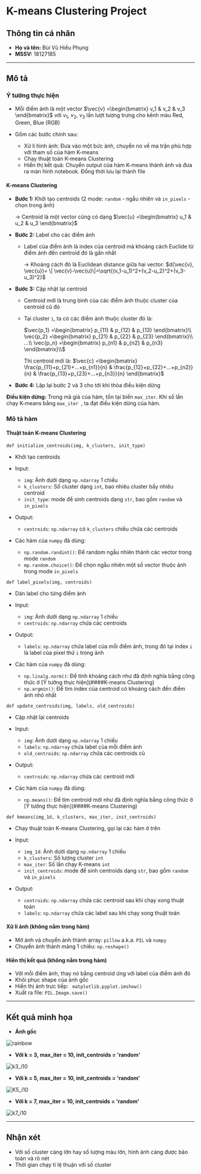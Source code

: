 # K-means Clustering Project

## Thông tin cá nhân

* **Họ và tên:** Bùi Vũ Hiếu Phụng
* **MSSV:** 18127185



--------------------------------------------------------

## Mô tả

### Ý tưởng thực hiện

* Mỗi điểm ảnh là một vector $\vec{v} =\begin{bmatrix} v_1 & v_2 & v_3 \end{bmatrix}$ với $v_1,\ v_2,\ v_3$ lần lượt tượng trưng cho kênh màu Red, Green, Blue (RGB)

* Gồm các bước chính sau:
  * Xử lí hình ảnh: Đưa vào một bức ảnh, chuyển nó về ma trận phù hợp với tham số của hàm K-means
  * Chạy thuật toán K-means Clustering
  * Hiển thị kết quả: Chuyển output của hàm K-means thành ảnh và đưa ra màn hình notebook. Đồng thời lưu lại thành file
  
  

#### K-means Clustering 

* **Bước 1:** Khởi tạo centroids (2 mode: `random` - ngẫu nhiên và `in_pixels` - chọn trong ảnh)

  $\rightarrow$ Centroid là một vector cũng có dạng $\vec{u} =\begin{bmatrix} u_1 & u_2 & u_3 \end{bmatrix}$ 

* **Bước 2:** Label cho các điểm ảnh

  * Label của điểm ảnh là index của centroid mà khoảng cách Euclide từ điểm ảnh đến centroid đó là gần nhất
  
    $\rightarrow$ Khoảng cách đó là Euclidean distance giữa hai vector: $d(\vec{v}, \vec{u})= \| \vec{v}-\vec{u}\|=\sqrt{(v_1-u_1)^2+(v_2-u_2)^2+(v_3-u_3)^2}$
  
* **Bước 3:** Cập nhật lại centroid

  * Centroid mới là trung bình của các điểm ảnh thuộc cluster của centroid cũ đó

  * Tại cluster `i`, ta có các điểm ảnh thuộc cluster đó là:

    $\vec{p_1} =\begin{bmatrix} p_{11} & p_{12} & p_{13} \end{bmatrix}\\
    \vec{p_2} =\begin{bmatrix} p_{21} & p_{22} & p_{23} \end{bmatrix}\\
    ...\\
    \vec{p_n} =\begin{bmatrix} p_{n1} & p_{n2} & p_{n3} \end{bmatrix}\\$

    Thì centroid mới là: $\vec{c} =\begin{bmatrix} \frac{p_{11}+p_{21}+...+p_{n1}}{n} & \frac{p_{12}+p_{22}+...+p_{n2}}{n} & \frac{p_{13}+p_{23}+...+p_{n3}}{n} \end{bmatrix}$

* **Bước 4:** Lặp lại bước 2 và 3 cho tới khi thỏa điều kiện dừng

**Điều kiện dừng:** Trong mã giả của hàm, tồn tại biến `max_iter`. Khi số lần chạy K-means bằng `max_iter `, ta đạt điều kiện dừng của hàm.



### Mô tả hàm

#### Thuật toán K-means Clustering

`def initialize_centroids(img, k_clusters, init_type)`

* Khởi tạo centroids
* Input:
  * `img`: Ảnh dưới dạng `np.ndarray` 1 chiều
  * `k_clusters`: Số cluster dạng `int`, bao nhiêu cluster bấy nhiêu centroid
  * `init_type`: mode để sinh centroids dạng `str`, bao gồm `random` và `in_pixels`
* Output:
  
  * `centroids`: `np.ndarray` có `k_clusters` chiều chứa các centroids
* Các hàm của `numpy` đã dùng:
  * `np.random.randint()`: Để random ngẫu nhiên thành các vector trong mode `random`
  * `mp.random.choice()`: Để chọn ngẫu nhiên một số vector thuộc ảnh trong mode `in_pixels` 
  
  

`def label_pixels(img, centroids)`

* Dán label cho từng điểm ảnh
* Input:
  * `img`: Ảnh dưới dạng `np.ndarray` 1 chiều
  * `centroids`: `np.ndarray` chứa các centroids
* Output:
  
  * `labels`: `np.ndarray` chứa label của mỗi điểm ảnh, trong đó tại index `i` là label của pixel thứ `i` trong ảnh
* Các hàm của `numpy` đã dùng:
  * `np.linalg.norm()`: Để tính khoảng cách như đã định nghĩa bằng công thức ở  [Ý tưởng thực hiện](####K-means Clustering)
  * `np.argmin()`: Để tìm index của centroid có khoảng cách đến điểm ảnh nhỏ nhất
  
  

`def update_centroids(img, labels, old_centroids)`

* Cập nhật lại centroids
* Input:
  * `img`: Ảnh dưới dạng `np.ndarray` 1 chiều
  * `labels`: `np.ndarray` chứa label của mỗi điểm ảnh
  * `old_centroids`: `np.ndarray` chứa các centroids cũ
* Output:
  
  * `centroids`: `np.ndarray` chứa các centroid mới
* Các hàm của `numpy` đã dùng:
  
  * `np.means()`: Để tìm centroid mới như đã định nghĩa bằng công thức ở  [Ý tưởng thực hiện](####K-means Clustering)
  
  

`def kmeans(img_1d, k_clusters, max_iter, init_centroids)`

* Chạy thuật toán K-means Clustering, gọi lại các hàm ở trên

* Input:

  * `img_1d`: Ảnh dưới dạng `np.ndarray` 1 chiều
  * `k_clusters`:  Số lượng cluster `int`
  * `max_iter`:  Số lần chạy K-means `int`
  * `init_centroids`: mode để sinh centroids dạng `str`, bao gồm `random` và `in_pixels`
* Output:

  * `centroids`: `np.ndarray` chứa các centroid sau khi chạy xong thuật toán
  * `labels`: `np.ndarray` chứa các label sau khi chạy xong thuật toán 
  
  

#### Xử lí ảnh (không nằm trong hàm)

* Mở ảnh và chuyển ảnh thành array: `pillow` a.k.a. `PIL` và `numpy`
* Chuyển ảnh thành mảng 1 chiều: `np.reshape()`



#### Hiển thị kết quả (không nằm trong hàm)

* Với mỗi điểm ảnh, thay nó bằng centroid ứng với label của điểm ảnh đó
* Khôi phục shape của ảnh gốc
* Hiển thị ảnh trực tiếp: ` matplotlib.pyplot.imshow()`
* Xuất ra file: `PIL.Image.save()`



----------------------------------------------------------------

<div style="page-break-after: always; break-after: page;"></div>

## Kết quả minh họa

* **Ảnh gốc**

![rainbow](rainbow.jpg)

<div style="page-break-after: always; break-after: page;"></div>

* **Với k = 3, max_iter = 10, init_centroids = 'random'**

![k3_i10](k3_i10.png)

<div style="page-break-after: always; break-after: page;"></div>

* **Với k = 5, max_iter = 10, init_centroids = 'random'**

![K5_i10](k5_i10.png)

<div style="page-break-after: always; break-after: page;"></div>

* **Với k = 7, max_iter = 10, init_centroids = 'random'**

![k7_i10](k7_i10.png)



-------------------------------------------------

## Nhận xét

* Với số cluster càng lớn hay số lượng màu lớn, hình ảnh càng được bảo toàn và rõ nét
* Thời gian chạy tỉ lệ thuận với số cluster